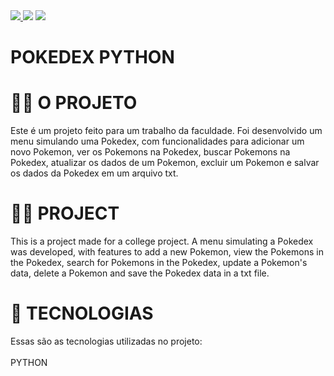 <div> 
  <a href="https://www.linkedin.com/in/kauan-modolo-carriço" target="_blank"><img src="https://img.shields.io/badge/-LinkedIn-%230077B5?style=for-the-badge&logo=linkedin&logoColor=white" target="_blank"</a> 
  <a href="https://instagram.com/kau_modolo" target="_blank"><img src="https://img.shields.io/badge/-Instagram-%23E4405F?style=for-the-badge&logo=instagram&logoColor=white" target="_blank"></a>
  <a href = "mailto:kauanmodolo@hotmail.com"><img src="https://img.shields.io/badge/-Gmail-%23333?style=for-the-badge&logo=gmail&logoColor=white" target="_blank"></a>  
</div>

<h1>POKEDEX PYTHON</h1>

# 👨‍💻 O PROJETO
Este é um projeto feito para um trabalho da faculdade. Foi desenvolvido um menu simulando uma Pokedex, com funcionalidades para adicionar um novo Pokemon, ver os Pokemons na Pokedex, buscar Pokemons na Pokedex, atualizar os dados de um Pokemon, excluir um Pokemon e salvar os dados da Pokedex em um arquivo txt.

# 👨‍💻 PROJECT
This is a project made for a college project. A menu simulating a Pokedex was developed, with features to add a new Pokemon, view the Pokemons in the Pokedex, search for Pokemons in the Pokedex, update a Pokemon's data, delete a Pokemon and save the Pokedex data in a txt file.

# 🚀 TECNOLOGIAS
Essas são as tecnologias utilizadas no projeto:
<br>
<br>
PYTHON


